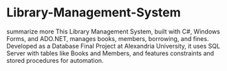 # Library-Management-System
summarize more This Library Management System, built with C#, Windows Forms, and ADO.NET, manages books, members, borrowing, and fines. Developed as a Database Final Project at Alexandria University, it uses SQL Server with tables like Books and Members, and features constraints and stored procedures for automation.
